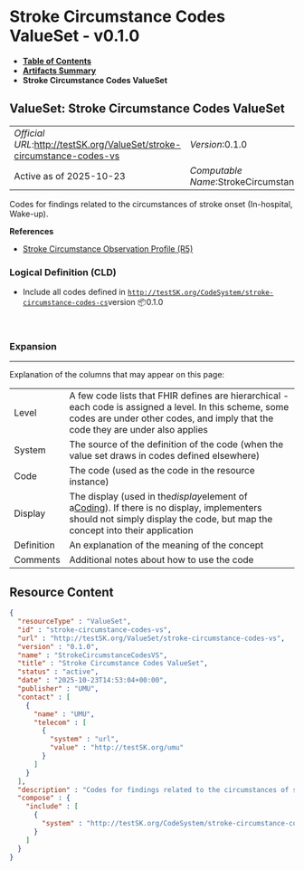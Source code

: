 # Stroke Circumstance Codes ValueSet - v0.1.0

* [**Table of Contents**](toc.md)
* [**Artifacts Summary**](artifacts.md)
* **Stroke Circumstance Codes ValueSet**

## ValueSet: Stroke Circumstance Codes ValueSet 

| | |
| :--- | :--- |
| *Official URL*:http://testSK.org/ValueSet/stroke-circumstance-codes-vs | *Version*:0.1.0 |
| Active as of 2025-10-23 | *Computable Name*:StrokeCircumstanceCodesVS |

 
Codes for findings related to the circumstances of stroke onset (In-hospital, Wake-up). 

 **References** 

* [Stroke Circumstance Observation Profile (R5)](StructureDefinition-stroke-circumstance-observation-profile.md)

### Logical Definition (CLD)

* Include all codes defined in [`http://testSK.org/CodeSystem/stroke-circumstance-codes-cs`](CodeSystem-stroke-circumstance-codes-cs.md)version 📦0.1.0

 

### Expansion

-------

 Explanation of the columns that may appear on this page: 

| | |
| :--- | :--- |
| Level | A few code lists that FHIR defines are hierarchical - each code is assigned a level. In this scheme, some codes are under other codes, and imply that the code they are under also applies |
| System | The source of the definition of the code (when the value set draws in codes defined elsewhere) |
| Code | The code (used as the code in the resource instance) |
| Display | The display (used in the*display*element of a[Coding](http://hl7.org/fhir/R5/datatypes.html#Coding)). If there is no display, implementers should not simply display the code, but map the concept into their application |
| Definition | An explanation of the meaning of the concept |
| Comments | Additional notes about how to use the code |



## Resource Content

```json
{
  "resourceType" : "ValueSet",
  "id" : "stroke-circumstance-codes-vs",
  "url" : "http://testSK.org/ValueSet/stroke-circumstance-codes-vs",
  "version" : "0.1.0",
  "name" : "StrokeCircumstanceCodesVS",
  "title" : "Stroke Circumstance Codes ValueSet",
  "status" : "active",
  "date" : "2025-10-23T14:53:04+00:00",
  "publisher" : "UMU",
  "contact" : [
    {
      "name" : "UMU",
      "telecom" : [
        {
          "system" : "url",
          "value" : "http://testSK.org/umu"
        }
      ]
    }
  ],
  "description" : "Codes for findings related to the circumstances of stroke onset (In-hospital, Wake-up).",
  "compose" : {
    "include" : [
      {
        "system" : "http://testSK.org/CodeSystem/stroke-circumstance-codes-cs"
      }
    ]
  }
}

```
